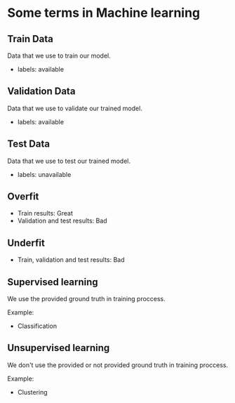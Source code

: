 # Some terms in Machine learning

## Train Data

Data that we use to train our model.

* labels: available

## Validation Data

Data that we use to validate our trained model.

* labels: available

## Test Data

Data that we use to test our trained model.

* labels: unavailable

## Overfit

* Train results: Great
* Validation and test results: Bad

## Underfit

* Train, validation and test results: Bad

## Supervised learning

We use the provided ground truth in training proccess.

Example:

* Classification

## Unsupervised learning

We don't use the provided or not provided ground truth in training proccess.

Example:

* Clustering
